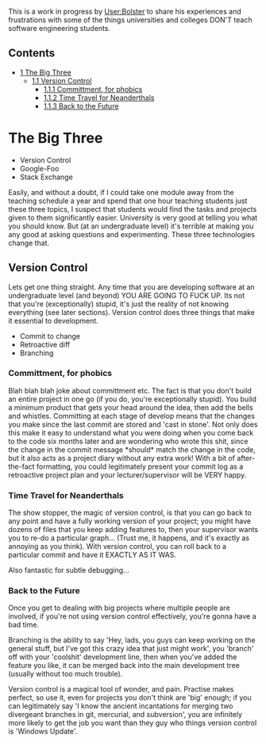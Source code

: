 This is a work in progress by [User:Bolster](http://wiki.farsetlabs.org.uk/User:Bolster "User:Bolster") to share his experiences and frustrations with some of the things universities and colleges DON'T teach software engineering students.

Contents
--------

-   [1 The Big Three](#The_Big_Three)
    -   [1.1 Version Control](#Version_Control)
        -   [1.1.1 Committment, for phobics](#Committment.2C_for_phobics)
        -   [1.1.2 Time Travel for Neanderthals](#Time_Travel_for_Neanderthals)
        -   [1.1.3 Back to the Future](#Back_to_the_Future)

The Big Three
=============

-   Version Control
-   Google-Foo
-   Stack Exchange

Easily, and without a doubt, if I could take one module away from the teaching schedule a year and spend that one hour teaching students just these three topics, I suspect that students would find the tasks and projects given to them significantly easier. University is very good at telling you what you should know. But (at an undergraduate level) it's terrible at making you any good at asking questions and experimenting. These three technologies change that.

Version Control
---------------

Lets get one thing straight. Any time that you are developing software at an undergraduate level (and beyond) YOU ARE GOING TO FUCK UP. Its not that you're (exceptionally) stupid, it's just the reality of not knowing everything (see later sections). Version control does three things that make it essential to development.

-   Commit to change
-   Retroactive diff
-   Branching

### Committment, for phobics

Blah blah blah joke about committment etc. The fact is that you don't build an entire project in one go (if you do, you're exceptionally stupid). You build a minimum product that gets your head around the idea, then add the bells and whistles. Committing at each stage of develop means that the changes you make since the last commit are stored and 'cast in stone'. Not only does this make it easy to understand what you were doing when you come back to the code six months later and are wondering who wrote this shit, since the change in the commit message \*should\* match the change in the code, but it also acts as a project diary without any extra work! With a bit of after-the-fact formatting, you could legitimately present your commit log as a retroactive project plan and your lecturer/supervisor will be VERY happy.

### Time Travel for Neanderthals

The show stopper, the magic of version control, is that you can go back to any point and have a fully working version of your project; you might have dozens of files that you keep adding features to, then your supervisor wants you to re-do a particular graph... (Trust me, it happens, and it's exactly as annoying as you think). With version control, you can roll back to a particular commit and have it EXACTLY AS IT WAS.

Also fantastic for subtle debugging...

### Back to the Future

Once you get to dealing with big projects where multiple people are involved, if you're not using version control effectively, you're gonna have a bad time.

Branching is the ability to say 'Hey, lads, you guys can keep working on the general stuff, but I've got this crazy idea that just might work', you 'branch' off with your 'coolshit' development line, then when you've added the feature you like, it can be merged back into the main development tree (usually without too much trouble).

Version control is a magical tool of wonder, and pain. Practise makes perfect, so use it, even for projects you don't think are 'big' enough; if you can legitimately say 'I know the ancient incantations for merging two divergeant branches in git, mercurial, and subversion', you are infinitely more likely to get the job you want than they guy who things version control is 'Windows Update'.
